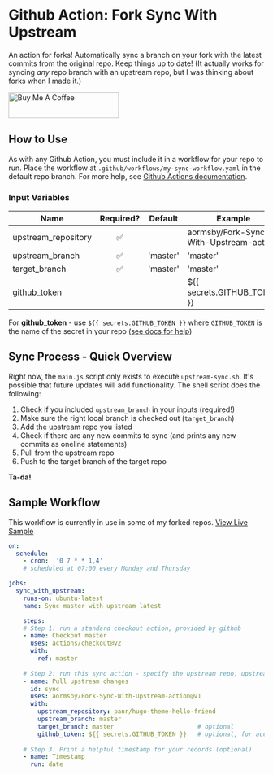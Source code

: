 # Github Action: Fork Sync With Upstream 

An action for forks! Automatically sync a branch on your fork with the latest commits from the original repo. Keep things up to date! (It actually works for syncing *any* repo branch with an upstream repo, but I was thinking about forks when I made it.)

<a href="https://www.buymeacoffee.com/aormsby" target="_blank"><img src="https://cdn.buymeacoffee.com/buttons/default-green.png" alt="Buy Me A Coffee" style="height: 51px !important;width: 217px !important;" ></a>

## How to Use

As with any Github Action, you must include it in a workflow for your repo to run. Place the workflow at `.github/workflows/my-sync-workflow.yaml` in the default repo branch. For more help, see [Github Actions documentation](https://docs.github.com/en/actions).

### Input Variables

| Name                | Required?           | Default  | Example |
| ------------------- |:------------------: | -------- | ----------
| upstream_repository | :white_check_mark:  |          | aormsby/Fork-Sync-With-Upstream-action |
| upstream_branch     | :white_check_mark:  | 'master' | 'master'                               |
| target_branch       | :white_check_mark:  | 'master' | 'master'                               |
| github_token        |                     |          | ${{ secrets.GITHUB_TOKEN }}            |

For **github_token** - use `${{ secrets.GITHUB_TOKEN }}` where `GITHUB_TOKEN` is the name of the secret in your repo ([see docs for help](https://docs.github.com/en/actions/configuring-and-managing-workflows/using-variables-and-secrets-in-a-workflow))

## Sync Process - Quick Overview

Right now, the `main.js` script only exists to execute `upstream-sync.sh`. It's possible that future updates will add functionality. The shell script does the following:

1. Check if you included `upstream_branch` in your inputs (required!)
2. Make sure the right local branch is checked out (`target_branch`)
3. Add the upstream repo you listed
4. Check if there are any new commits to sync (and prints any new commits as oneline statements)
5. Pull from the upstream repo
6. Push to the target branch of the target repo

**Ta-da!**

## Sample Workflow
This workflow is currently in use in some of my forked repos. [View Live Sample](https://github.com/aormsby/F-hugo-theme-hello-friend/blob/Working/.github/workflows/wf-fork-sync.yaml)

```yaml
on:
  schedule:
    - cron:  '0 7 * * 1,4'
    # scheduled at 07:00 every Monday and Thursday

jobs:
  sync_with_upstream:
    runs-on: ubuntu-latest
    name: Sync master with upstream latest

    steps:
    # Step 1: run a standard checkout action, provided by github
    - name: Checkout master
      uses: actions/checkout@v2
      with:
        ref: master
    
    # Step 2: run this sync action - specify the upstream repo, upstream branch to sync with, and target sync branch
    - name: Pull upstream changes
      id: sync
      uses: aormsby/Fork-Sync-With-Upstream-action@v1
      with:
        upstream_repository: panr/hugo-theme-hello-friend
        upstream_branch: master
        target_branch: master                       # optional
        github_token: ${{ secrets.GITHUB_TOKEN }}   # optional, for accessing repos that requir authentication
        
    # Step 3: Print a helpful timestamp for your records (optional)
    - name: Timestamp
      run: date
```
